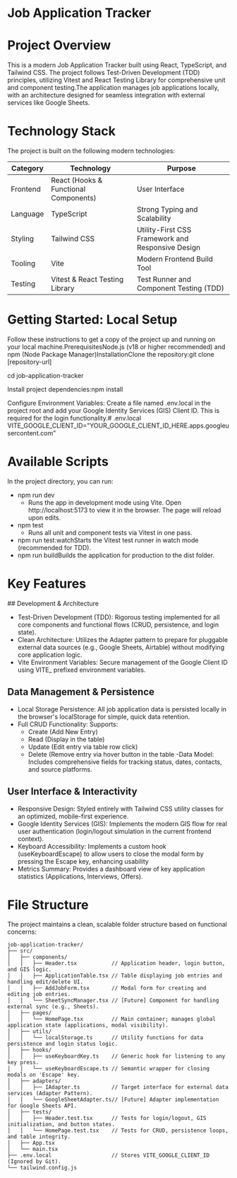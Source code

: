 # Job Application Tracker
# Project Overview
This is a modern Job Application Tracker built using React, TypeScript, and Tailwind CSS. The project follows Test-Driven Development (TDD) principles, utilizing Vitest and React Testing Library for comprehensive unit and component testing.The application manages job applications locally, with an architecture designed for seamless integration with external services like Google Sheets.

# Technology Stack
The project is built on the following modern technologies:

| Category | Technology | Purpose |
|----------|-----------|----------|
| Frontend | React (Hooks & Functional Components) | User Interface |
| Language | TypeScript | Strong Typing and Scalability |
| Styling | Tailwind CSS | Utility-First CSS Framework and Responsive Design |
| Tooling | Vite | Modern Frontend Build Tool |
| Testing | Vitest & React Testing Library | Test Runner and Component Testing (TDD) |

# Getting Started: Local Setup
Follow these instructions to get a copy of the project up and running on your local machine.PrerequisitesNode.js (v18 or higher recommended) and npm (Node Package Manager)InstallationClone the repository:git clone [repository-url]

cd job-application-tracker

Install project dependencies:npm install

Configure Environment Variables:
Create a file named .env.local in the project root and add your Google Identity Services (GIS) Client ID. This is required for the login functionality.# .env.local
VITE_GOOGLE_CLIENT_ID="YOUR_GOOGLE_CLIENT_ID_HERE.apps.googleusercontent.com"

# Available Scripts
In the project directory, you can run:
- npm run dev
    - Runs the app in development mode using Vite. Open http://localhost:5173 to view it in the browser. The page will reload upon edits.
- npm test
    - Runs all unit and component tests via Vitest in one pass.
- npm run test:watchStarts the Vitest test runner in watch mode (recommended for TDD).
- npm run buildBuilds the application for production to the dist folder.

# Key Features
## Development & Architecture 
- Test-Driven Development (TDD): Rigorous testing implemented for all core components and functional flows (CRUD, persistence, and login state).
- Clean Architecture: Utilizes the Adapter pattern to prepare for pluggable external data sources (e.g., Google Sheets, Airtable) without modifying core application logic.
- Vite Environment Variables: Secure management of the Google Client ID using VITE_ prefixed environment variables.

## Data Management & Persistence
- Local Storage Persistence: All job application data is persisted locally in the browser's localStorage for simple, quick data retention.
- Full CRUD Functionality: Supports:
  - Create (Add New Entry)
  - Read (Display in the table)
  - Update (Edit entry via table row click)
  - Delete (Remove entry via hover button in the table
-Data Model: Includes comprehensive fields for tracking status, dates, contacts, and source platforms.

## User Interface & Interactivity
- Responsive Design: Styled entirely with Tailwind CSS utility classes for an optimized, mobile-first experience.
- Google Identity Services (GIS): Implements the modern GIS flow for real user authentication (login/logout simulation in the current frontend context).
- Keyboard Accessibility: Implements a custom hook (useKeyboardEscape) to allow users to close the modal form by pressing the Escape key, enhancing usability
- Metrics Summary: Provides a dashboard view of key application statistics (Applications, Interviews, Offers).

# File Structure
The project maintains a clean, scalable folder structure based on functional concerns:

```
job-application-tracker/
├── src/
│   ├── components/
│   │   ├── Header.tsx           // Application header, login button, and GIS logic.
│   │   ├── ApplicationTable.tsx // Table displaying job entries and handling edit/delete UI.
│   │   ├── AddJobForm.tsx       // Modal form for creating and editing job entries.
│   │   └── SheetSyncManager.tsx // [Future] Component for handling external sync (e.g., Sheets).
│   ├── pages/
│   │   └── HomePage.tsx         // Main container; manages global application state (applications, modal visibility).
│   ├── utils/
│   │   └── localStorage.ts      // Utility functions for data persistence and login status logic.
│   ├── hooks/
│   │   ├── useKeyboardKey.ts    // Generic hook for listening to any key press.
│   │   └── useKeyboardEscape.ts // Semantic wrapper for closing modals on 'Escape' key.
│   ├── adapters/
│   │   ├── IAdapter.ts          // Target interface for external data services (Adapter Pattern).
│   │   └── GoogleSheetAdapter.ts// [Future] Adapter implementation for Google Sheets API.
│   ├── tests/
│   │   ├── Header.test.tsx      // Tests for login/logout, GIS initialization, and button states.
│   │   └── HomePage.test.tsx    // Tests for CRUD, persistence loops, and table integrity.
│   ├── App.tsx
│   └── main.tsx
├── .env.local                   // Stores VITE_GOOGLE_CLIENT_ID (Ignored by Git).
└── tailwind.config.js
```
